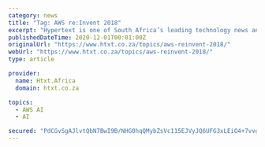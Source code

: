 ```yaml
---
category: news
title: "Tag: AWS re:Invent 2018"
excerpt: "Hypertext is one of South Africa’s leading technology news and reviews sites, catering for consumers, small and medium businesses and the technology channel. We publish original content daily ..."
publishedDateTime: 2020-12-01T00:01:00Z
originalUrl: "https://www.htxt.co.za/topics/aws-reinvent-2018/"
webUrl: "https://www.htxt.co.za/topics/aws-reinvent-2018/"
type: article

provider:
  name: Htxt.Africa
  domain: htxt.co.za

topics:
  - AWS AI
  - AI

secured: "PdCGvSgAJlvtQbN7BwI9B/NHG0hqQMybZsVc115EJVyJQ6UFG3xLEiO4+7vvgpytz3FRu+9DMmmlXWCr/0Y9wDI7q921yTNFb01WXYZfozlC90yApHTkYa/UqlxIUEBn42at7jnb0phVmVdqo5swZ7F33MkP+8ALjgzN3Lruf5rh9CaDLvoBu7hUc3DrC7WgjIsFWMf8vfinvpnO5dbTiVhY/OTiQsjJqT4wbAZQvbolvBS8J7ile/aenoKj1gVHXRCUpPEiD9G0IQh56OcueQ3jWqL65sYi+fVWr+cDi1xC4QwFL4uLvgY+1uMDpWAKUGoN39zPLzlftBeutBSt5HVg4d3Fxiv6wEOG5hISroM=;psehU5koeQZwRDRfDnQVIQ=="
---
```


